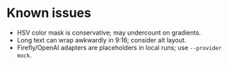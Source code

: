 # Known issues

- HSV color mask is conservative; may undercount on gradients.
- Long text can wrap awkwardly in 9:16; consider alt layout.
- Firefly/OpenAI adapters are placeholders in local runs; use `--provider mock`.

